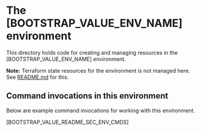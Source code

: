<!-- cSpell:ignore realpath chdir mapfile pushd popd apim strg terraformstate -->
# The [BOOTSTRAP_VALUE_ENV_NAME] environment

This directory holds code for creating and managing resources in the [BOOTSTRAP_VALUE_ENV_NAME] environment.

**Note:** Terraform state resources for the environment is not managed here. See [README.md](../_terraform-state/README.md) for this.

## Command invocations in this environment

Below are example command invocations for working with this environment.

[BOOTSTRAP_VALUE_README_SEC_ENV_CMDS]
